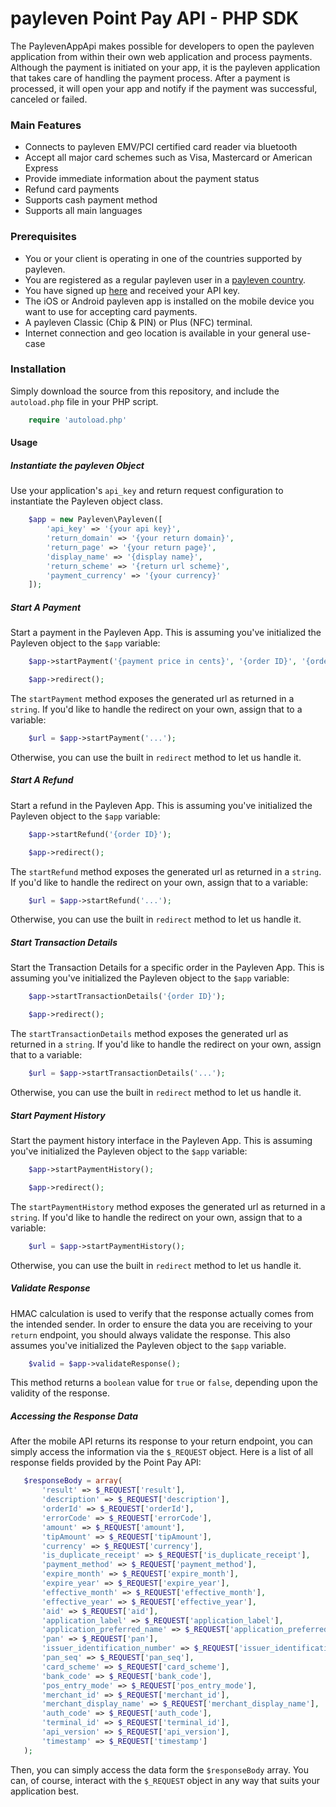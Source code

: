 # payleven Point Pay API - PHP SDK

The PaylevenAppApi makes possible for developers to open the payleven application from within their own web application and process payments. Although the payment is initiated on your app, it is the payleven application that takes care of handling the payment process. After a payment is processed, it will open your app and notify if the payment was successful, canceled or failed. 

### Main Features
- Connects to payleven EMV/PCI certified card reader via bluetooth
- Accept all major card schemes such as Visa, Mastercard or American Express
- Provide immediate information about the payment status 
- Refund card payments
- Supports cash payment method
- Supports all main languages

### Prerequisites
* You or your client is operating in one of the countries supported by payleven.
* You are registered as a regular payleven user in a [payleven country](https://payleven.com/).
* You have signed up [here](https://service.payleven.com/uk/developer?product=apppay) and received your API key.
* The iOS or Android payleven app is installed on the mobile device you want to use for accepting card payments.
* A payleven Classic (Chip & PIN) or Plus (NFC) terminal.
* Internet connection and geo location is available in your general use-case

### Installation

Simply download the source from this repository, and include the `autoload.php` file in your PHP script.

```php
    require 'autoload.php'
```

#### Usage

##### Instantiate the payleven Object

Use your application's `api_key` and return request configuration to instantiate the Payleven object class.

```php
    $app = new Payleven\Payleven([
        'api_key' => '{your api key}',
        'return_domain' => '{your return domain}',
        'return_page' => '{your return page}',
        'display_name' => '{display name}',
        'return_scheme' => '{return url scheme}',
        'payment_currency' => '{your currency}'
    ]);
```

##### Start A Payment

Start a payment in the Payleven App. This is assuming you've initialized the Payleven object to the `$app` variable:

```php
    $app->startPayment('{payment price in cents}', '{order ID}', '{order description}');

    $app->redirect();

```

The `startPayment` method exposes the generated url as returned in a `string`. If you'd like to handle the redirect on your own, assign that to a variable:

```php
    $url = $app->startPayment('...');
```

Otherwise, you can use the built in `redirect` method to let us handle it.


##### Start A Refund

Start a refund in the Payleven App. This is assuming you've initialized the Payleven object to the `$app` variable:

```php
    $app->startRefund('{order ID}');

    $app->redirect();

```

The `startRefund` method exposes the generated url as returned in a `string`. If you'd like to handle the redirect on your own, assign that to a variable:

```php
    $url = $app->startRefund('...');
```

Otherwise, you can use the built in `redirect` method to let us handle it.

##### Start Transaction Details

Start the Transaction Details for a specific order in the Payleven App. This is assuming you've initialized the Payleven object to the `$app` variable:

```php
    $app->startTransactionDetails('{order ID}');

    $app->redirect();

```

The `startTransactionDetails` method exposes the generated url as returned in a `string`. If you'd like to handle the redirect on your own, assign that to a variable:

```php
    $url = $app->startTransactionDetails('...');
```

Otherwise, you can use the built in `redirect` method to let us handle it.

##### Start Payment History

Start the payment history interface in the Payleven App. This is assuming you've initialized the Payleven object to the `$app` variable:

```php
    $app->startPaymentHistory();

    $app->redirect();

```

The `startPaymentHistory` method exposes the generated url as returned in a `string`. If you'd like to handle the redirect on your own, assign that to a variable:

```php
    $url = $app->startPaymentHistory();
```

Otherwise, you can use the built in `redirect` method to let us handle it.

##### Validate Response

HMAC calculation is used to verify that the response actually comes from the intended sender. In order to ensure the data you are receiving to your `return` endpoint, you should always validate the response. This also assumes you've initialized the Payleven object to the `$app` variable.

```php
    $valid = $app->validateResponse();


```

This method returns a `boolean` value for `true` or `false`, depending upon the validity of the response.

 ##### Accessing the Response Data

 After the mobile API returns its response to your return endpoint, you can simply access the information via the `$_REQUEST` object. Here is a list of all response fields provided by the Point Pay API:
 ```php
    $responseBody = array(
        'result' => $_REQUEST['result'],
        'description' => $_REQUEST['description'],
        'orderId' => $_REQUEST['orderId'],
        'errorCode' => $_REQUEST['errorCode'],
        'amount' => $_REQUEST['amount'],
        'tipAmount' => $_REQUEST['tipAmount'],
        'currency' => $_REQUEST['currency'],
        'is_duplicate_receipt' => $_REQUEST['is_duplicate_receipt'],
        'payment_method' => $_REQUEST['payment_method'],
        'expire_month' => $_REQUEST['expire_month'],
        'expire_year' => $_REQUEST['expire_year'],
        'effective_month' => $_REQUEST['effective_month'],
        'effective_year' => $_REQUEST['effective_year'],
        'aid' => $_REQUEST['aid'],
        'application_label'	=> $_REQUEST['application_label'],
        'application_preferred_name' => $_REQUEST['application_preferred_name'],
        'pan' => $_REQUEST['pan'],
        'issuer_identification_number' => $_REQUEST['issuer_identification_number'],
        'pan_seq' => $_REQUEST['pan_seq'],
        'card_scheme' => $_REQUEST['card_scheme'],
        'bank_code'	=> $_REQUEST['bank_code'],
        'pos_entry_mode' => $_REQUEST['pos_entry_mode'],
        'merchant_id' => $_REQUEST['merchant_id'],
        'merchant_display_name' => $_REQUEST['merchant_display_name'],
        'auth_code' => $_REQUEST['auth_code'],
        'terminal_id' => $_REQUEST['terminal_id'],
        'api_version' => $_REQUEST['api_version'],
        'timestamp' => $_REQUEST['timestamp']
    );

 ```

 Then, you can simply access the data form the `$responseBody` array. You can, of course, interact with the `$_REQUEST` object in any way that suits your application best.
